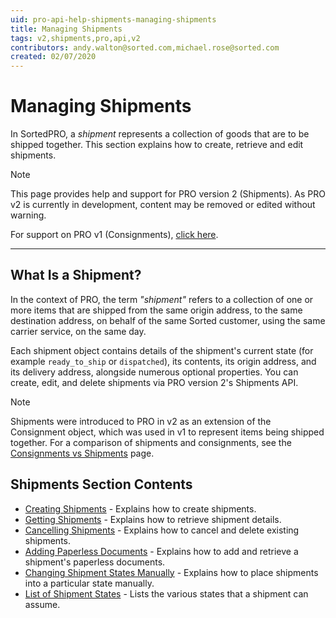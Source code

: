 ```yaml
---
uid: pro-api-help-shipments-managing-shipments
title: Managing Shipments
tags: v2,shipments,pro,api,v2
contributors: andy.walton@sorted.com,michael.rose@sorted.com
created: 02/07/2020
---
```

# Managing Shipments

In SortedPRO, a _shipment_ represents a collection of goods that are to be shipped together. This section explains how to create, retrieve and edit shipments.

> [!NOTE]
> This page provides help and support for PRO version 2 (Shipments). As PRO v2 is currently in development, content may be removed or edited without warning.
>
> For support on PRO v1 (Consignments), [click here](/pro/api/help/introduction.html).  

---

## What Is a Shipment?

In the context of PRO, the term _"shipment"_ refers to a collection of one or more items that are shipped from the same origin address, to the same destination address, on behalf of the same Sorted customer, using the same carrier service, on the same day.

Each shipment object contains details of the shipment's current state (for example `ready_to_ship` or `dispatched`), its contents, its origin address, and its delivery address, alongside numerous optional properties. You can create, edit, and delete shipments via PRO version 2's Shipments API.

> [!NOTE]
>
> Shipments were introduced to PRO in v2 as an extension of the Consignment object, which was used in v1 to represent items being shipped together. For a comparison of shipments and consignments, see the [Consignments vs Shipments](/pro/api/shipments/consignments_vs_shipments.html) page.

## Shipments Section Contents

* [Creating Shipments](/pro/api/shipments/creating_shipments.html) - Explains how to create shipments.
* [Getting Shipments](/pro/api/shipments/getting_shipments.html) - Explains how to retrieve shipment details.
* [Cancelling Shipments](/pro/api/shipments/cancelling_shipments.html) - Explains how to cancel and delete existing shipments.
* [Adding Paperless Documents](/pro/api/shipments/adding_paperless_documents.html) - Explains how to add and retrieve a shipment's paperless documents. 
* [Changing Shipment States Manually](/pro/api/shipments/changing_shipment_states_manually.html) - Explains how to place shipments into a particular state manually.
* [List of Shipment States](/pro/api/shipments/shipment_states.html) - Lists the various states that a shipment can assume.